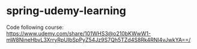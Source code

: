 # spring-udemy-learning
Code following course: https://www.udemy.com/share/101WHS3@o210bKWwW1-mW8NineHbvL3XrryRpUIbSpPyZ54Jz9S7Qh5TZd4S8Rk4RNI4vJwkYA==/

